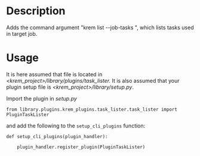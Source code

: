 
# Description

Adds the command argument "krem list --job-tasks <job>", which lists tasks used in target job. 

# Usage
It is here assumed that file is located in _\<krem\_project\>/library/plugins/task\_lister._
It is also assumed that your plugin setup file is _\<krem\_project\>/library/setup.py_.

Import the plugin in _setup.py_

```
from library.plugins.krem_plugins.task_lister.task_lister import PluginTaskLister
```

and add the following to the `setup_cli_plugins` function:

```
def setup_cli_plugins(plugin_handler):

    plugin_handler.register_plugin(PluginTaskLister)
```

